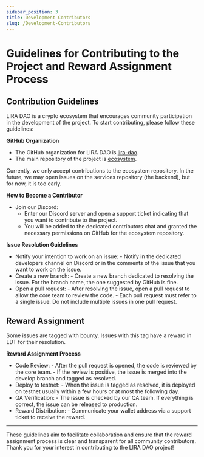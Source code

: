```yaml
---
sidebar_position: 3
title: Development Contributors
slug: /Development-Contributors
---
```


# Guidelines for Contributing to the Project and Reward Assignment Process

## Contribution Guidelines

LIRA DAO is a crypto ecosystem that encourages community participation in the development of the project. To start contributing, please follow these guidelines:

**GitHub Organization**

- The GitHub organization for LIRA DAO is [lira-dao](https://github.com/lira-dao).
- The main repository of the project is [ecosystem](https://github.com/lira-dao/ecosystem).

Currently, we only accept contributions to the ecosystem repository. In the future, we may open issues on the services repository (the backend), but for now, it is too early.

**How to Become a Contributor**

- Join our Discord:
    - Enter our Discord server and open a support ticket indicating that you want to contribute to the project.
    - You will be added to the dedicated contributors chat and granted the necessary permissions on GitHub for the ecosystem repository.

**Issue Resolution Guidelines**

- Notify your intention to work on an issue:
        - Notify in the dedicated developers channel on Discord or in the comments of the issue that you want to work on the issue.
- Create a new branch:
        - Create a new branch dedicated to resolving the issue. For the branch name, the one suggested by GitHub is fine.
- Open a pull request:
        - After resolving the issue, open a pull request to allow the core team to review the code.
        - Each pull request must refer to a single issue. Do not include multiple issues in one pull request.

## Reward Assignment
Some issues are tagged with bounty. Issues with this tag have a reward in LDT for their resolution.

**Reward Assignment Process**
- Code Review:
        - After the pull request is opened, the code is reviewed by the core team.
        - If the review is positive, the issue is merged into the develop branch and tagged as resolved.
- Deploy to testnet:
        - When the issue is tagged as resolved, it is deployed on testnet usually within a few hours or at most the following day.
- QA Verification:
        - The issue is checked by our QA team. If everything is correct, the issue can be released to production.
- Reward Distribution:
        - Communicate your wallet address via a support ticket to receive the reward.

---

These guidelines aim to facilitate collaboration and ensure that the reward assignment process is clear and transparent for all community contributors. Thank you for your interest in contributing to the LIRA DAO project!
